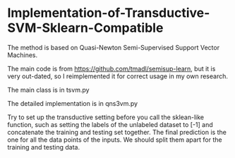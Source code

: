 # Implementation-of-Transductive-SVM-Sklearn-Compatible

The method is based on Quasi-Newton Semi-Supervised Support Vector Machines.  

The main code is from https://github.com/tmadl/semisup-learn, but it is very out-dated, so I reimplemented it for correct usage in my own research. 

The main class is in tsvm.py  

The detailed implementation is in qns3vm.py  

Try to set up the transductive setting before you call the sklean-like function, such as setting the labels of the unlabeled dataset to [-1] and concatenate the training and testing set together. The final prediction is the one for all the data points of the inputs. We should split them apart for the training and testing data. 
